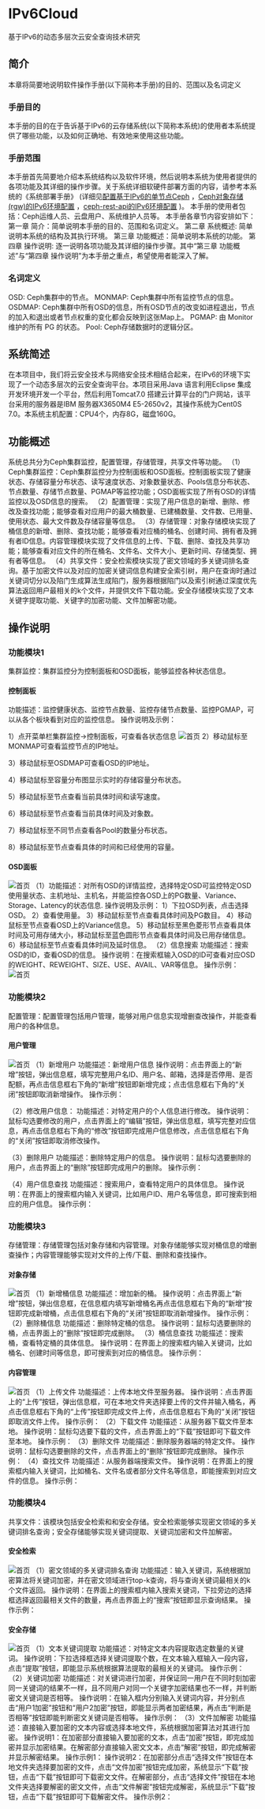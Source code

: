 # IPv6Cloud
基于IPv6的动态多层次云安全查询技术研究
## 简介
本章将简要地说明软件操作手册(以下简称本手册)的目的、范围以及名词定义
### 手册目的
本手册的目的在于告诉基于IPv6的云存储系统(以下简称本系统)的使用者本系统提供了哪些功能，以及如何正确地、有效地来使用这些功能。
### 手册范围
本手册首先简要地介绍本系统结构以及软件环境，然后说明本系统为使用者提供的各项功能及其详细的操作步骤。关于系统详细软硬件部署方面的内容，请参考本系统的《系统部署手册》
(详细见[配置基于IPv6的单节点Ceph](https://lemon2013.github.io/2016/11/06/配置基于IPv6的Ceph/)
，[Ceph对象存储(rgw)的IPv6环境配置](https://lemon2013.github.io/2016/11/09/Ceph对象存储-rgw-IPv6环境配置/)
，[ceph-rest-api的IPv6环境配置]( https://lemon2013.github.io/2017/12/26/ceph-rest-api/)
)。
本手册的使用者包括：Ceph运维人员、云盘用户、系统维护人员等。
本手册各章节内容安排如下：
第一章 简介：简单说明本手册的目的、范围和名词定义。
第二章 系统概述: 简单说明本系统的结构及其执行环境。
第三章 功能概述：简单说明本系统的功能。
第四章 操作说明: 逐一说明各项功能及其详细的操作步骤。其中“第三章 功能概述”与“第四章 操作说明”为本手册之重点，希望使用者能深入了解。
### 名词定义
OSD: Ceph集群中的节点。
MONMAP: Ceph集群中所有监控节点的信息。
OSDMAP: Ceph集群中所有OSD的信息，所有OSD节点的改变如进程退出，节点的加入和退出或者节点权重的变化都会反映到这张Map上。
PGMAP: 由 Monitor 维护的所有 PG 的状态。
Pool: Ceph存储数据时的逻辑分区。

## 系统简述
在本项目中，我们将云安全技术与网络安全技术相结合起来，在IPv6的环境下实现了一个动态多层次的云安全查询平台。本项目采用Java 语言利用Eclipse 集成开发环境开发一个平台，然后利用Tomcat7.0 搭建云计算平台的门户网站，该平台采用的服务器是IBM 服务器X3650M4 E5-2650v2，其操作系统为Cent0S 7.0。本系统主机配置：CPU4个，内存8G，磁盘160G。
## 功能概述
系统总共分为Ceph集群监控，配置管理，存储管理，共享文件等功能。
（1）Ceph集群监控：Ceph集群监控分为控制面板和OSD面板。控制面板实现了健康状态、存储容量分布状态、读写速度状态、对象数量状态、Pools信息分布状态、节点数量、存储节点数量、PGMAP等监控功能；OSD面板实现了所有OSD的详情监控以及OSD信息的搜索。
（2）配置管理：实现了用户信息的新增、删除、修改及查找功能；能够查看对应用户的最大桶数量、已建桶数量、文件数、已用量、使用状态、最大文件数及存储容量等信息。
（3）存储管理：对象存储模块实现了桶信息的新增、删除、查找功能；能够查看对应桶的桶名、创建时间、拥有者及拥有者ID信息。内容管理模块实现了文件信息的上传、下载、删除、查找及共享功能；能够查看对应文件的所在桶名、文件名、文件大小、更新时间、存储类型、拥有者等信息。
（4）共享文件：安全检索模块实现了密文领域的多关键词排名查询。基于加密文件以及对应的加密关键词信息构建安全索引树，用户在查询时通过关键词切分以及陷门生成算法生成陷门，服务器根据陷门以及索引树通过深度优先算法返回用户最相关的k个文件，并提供文件下载功能。安全存储模块实现了文本关键字提取功能、关键字的加密功能、文件加解密功能。
## 操作说明
### 功能模块1
集群监控：集群监控分为控制面板和OSD面板，能够监控各种状态信息。
#### 控制面板
功能描述：监控健康状态、监控节点数量、监控存储节点数量、监控PGMAP，可以从各个板块看到对应的监控信息。
操作说明及示例：

1）点开菜单栏集群监控->控制面板，可查看各状态信息
![首页](http://oqo3t056d.bkt.clouddn.com/cephindex.png)
2）移动鼠标至MONMAP可查看监控节点的IP地址。

3）移动鼠标至OSDMAP可查看OSD的IP地址。

4）移动鼠标至容量分布图显示实时的存储容量分布状态。

5）移动鼠标至节点查看当前具体时间和读写速度。

6）移动鼠标至节点查看当前具体时间及对象数。

7）移动鼠标至不同节点查看各Pool的数量分布状态。

8）移动鼠标至节点查看具体的时间和已经使用的容量。

#### OSD面板
![首页](http://oqo3t056d.bkt.clouddn.com/osdindex.png)
（1）功能描述：对所有OSD的详情监控，选择特定OSD可监控特定OSD使用量状态、主机地址、主机名，并能监控各OSD上的PG数量、Variance、Storage、Latency的状态信息.
操作说明及示例：
1）下拉OSD列表，点击选择OSD。
2）查看使用量。
3）移动鼠标至节点查看具体时间及PG数目。
4）移动鼠标至节点查看OSD上的Variance信息。
5）移动鼠标至黑色菱形节点查看具体时间及可用存储大小，移动鼠标至蓝色圆形节点查看具体时间及已用存储信息。
6）移动鼠标至节点查看具体时间及延时信息。
（2）信息搜索
功能描述：搜索OSD的ID，查看OSD的信息。
操作说明：在搜索框输入OSD的ID可查看对应OSD的WEIGHT、REWEIGHT、SIZE、USE、AVAIL、VAR等信息。
操作示例：
![首页](http://oqo3t056d.bkt.clouddn.com/osdinfo.png)
### 功能模块2
配置管理：配置管理包括用户管理，能够对用户信息实现增删查改操作，并能查看用户的各种信息。
#### 用户管理
![首页](http://oqo3t056d.bkt.clouddn.com/userindex.png)
（1）新增用户
功能描述：新增用户信息
操作说明：点击界面上的“新增”按钮，弹出信息框，填写完整用户名ID、用户名、邮箱，选择是否停用、是否配额，再点击信息框右下角的“新增”按钮即新增完成；点击信息框右下角的“关闭”按钮即取消新增操作。
操作示例：

（2）修改用户信息：
功能描述：对特定用户的个人信息进行修改。
操作说明：鼠标勾选要修改的用户，点击界面上的“编辑”按钮，弹出信息框，填写完整对应信息，再点击信息框右下角的“修改”按钮即完成用户信息修改，点击信息框右下角的“关闭”按钮即取消修改操作。


（3）删除用户
功能描述：删除特定用户的信息。
操作说明：鼠标勾选要删除的用户，点击界面上的“删除”按钮即完成用户的删除。
操作示例：

（4）用户信息查找
功能描述：搜索用户，查看特定用户的具体信息。
操作说明：在界面上的搜索框内输入关键词，比如用户ID、用户名等信息，即可搜索到相应的用户信息。
操作示例：

### 功能模块3
存储管理：存储管理包括对象存储和内容管理。对象存储能够实现对桶信息的增删查操作；内容管理能够实现对文件的上传/下载、删除和查找操作。
#### 对象存储
![首页](http://oqo3t056d.bkt.clouddn.com/bucketindex.png)
（1）新增桶信息
功能描述：增加新的桶。
操作说明：点击界面上“新增”按钮，弹出信息框，在信息框内填写新增桶名再点击信息框右下角的“新增”按钮即完成新增桶，点击信息框右下角的“关闭”按钮即取消新增操作。
操作示例：
（2）删除桶信息
功能描述：删除特定桶的信息。
操作说明：鼠标勾选要删除的桶，点击界面上的“删除”按钮即完成删除。
（3）桶信息查找
功能描述：搜索桶，查看特定桶的具体信息。
操作说明：在界面上的搜索框内输入关键词，比如桶名、创建时间等信息，即可搜索到对应的桶信息。
操作示例：
#### 内容管理
![首页](http://oqo3t056d.bkt.clouddn.com/objindex.png)
（1）上传文件
功能描述：上传本地文件至服务器。
操作说明：点击界面上的“上传”按钮，弹出信息框，可在本地文件夹选择要上传的文件并输入桶名，再点击信息框右下角的“上传”按钮即完成文件上传，点击信息框右下角的“关闭”按钮即取消文件上传。
操作示例：
（2）下载文件
功能描述：从服务器下载文件至本地。
操作说明：鼠标勾选要下载的文件，点击界面上的“下载”按钮即可下载文件至本地。
操作示例：
（3）删除文件
功能描述：删除服务器端的特定文件。
操作说明：鼠标勾选要删除的文件，点击界面上的“删除”按钮即完成删除。
操作示例：
（4）查找文件
功能描述：从服务器端搜索文件。
操作说明：在界面上的搜索框内输入关键词，比如桶名、文件名或者部分文件名等信息，即能搜索到对应文件的信息。
操作示例：
### 功能模块4
共享文件：该模块包括安全检索和和安全存储。安全检索能够实现密文领域的多关键词排名查询；安全存储能够实现关键词提取、关键词加密和文件加解密。
#### 安全检索
![首页](http://oqo3t056d.bkt.clouddn.com/tbmsm.png)
（1）密文领域的多关键词排名查询
功能描述：输入关键词，系统根据加密算法将关键词加密，并在密文领域进行top-k查询，将与查询关键词最相关的k个文件返回。
操作说明：在界面上的搜索框内输入搜索关键词，下拉旁边的选择框选择返回最相关文件的数量，再点击界面上的“搜索”按钮即显示查询结果。
操作示例：
#### 安全存储
![首页](http://oqo3t056d.bkt.clouddn.com/tbindex.png)
（1）文本关键词提取
功能描述：对特定文本内容提取选定数量的关键词。
操作说明：下拉选择框选择关键词提取个数，在文本输入框输入一段内容，点击“提取”按钮，即能显示系统根据算法提取的最相关的关键词。
操作示例：
（2）关键词加密
功能描述：对关键词进行加密，并保证同一用户在不同时刻加密同一关键词的结果不一样，且不同用户对同一个关键字加密结果也不一样，并判断密文关键词是否相等。
操作说明：在输入框内分别输入关键词内容，并分别点击“用户1加密”按钮和“用户2加密”按钮，即能显示两者加密结果，再点击“判断是否相等”按钮即能判断密文关键词是否相等。
操作示例：
（3）文件加解密
功能描述：直接输入要加密的文本内容或选择本地文件，系统根据加密算法对其进行加密。
操作说明1：在加密部分直接输入要加密的文本，点击“加密”按钮，即完成加密并显示加密结果。在解密部分直接输入密文文本，点击“解密”按钮，即完成解密并显示解密结果。
操作示例1：
操作说明2：在加密部分点击“选择文件”按钮在本地文件夹选择要加密的文件，点击“文件加密”按钮完成加密，系统显示“下载”按钮，点击“下载”按钮即可下载密文文件。在解密部分，点击“选择文件”按钮在本地文件夹选择要解密的密文文件，点击“文件解密”按钮完成解密，系统显示“下载”按钮，点击“下载”按钮即可下载解密文件。
操作示例2：



